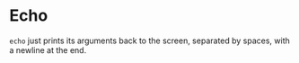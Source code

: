 Echo
====

`echo` just prints its arguments back to the screen, separated by spaces, with a newline at the end.
